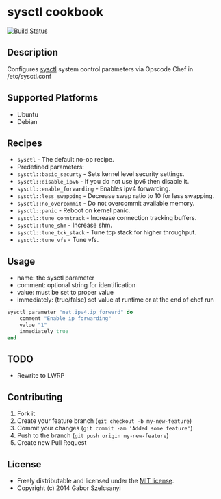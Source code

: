 # sysctl cookbook
[![Build Status](https://travis-ci.org/szelcsanyi/chef-sysctl.svg?branch=master)](https://travis-ci.org/szelcsanyi/chef-sysctl)

## Description

Configures [sysctl](http://en.wikipedia.org/wiki/Sysctl) system control parameters via Opscode Chef in /etc/sysctl.conf

## Supported Platforms

* Ubuntu
* Debian

## Recipes

* `sysctl` - The default no-op recipe.
* Predefined parameters:
* `sysctl::basic_securty` - Sets kernel level security settings.
* `sysctl::disable_ipv6` - If you do not use ipv6 then disable it.
* `sysctl::enable_forwarding` - Enables ipv4 forwarding.
* `sysctl::less_swapping` - Decrease swap ratio to 10 for less swapping.
* `sysctl::no_overcommit` - Do not overcommit available memory.
* `sysctl::panic` - Reboot on kernel panic.
* `sysctl::tune_conntrack` - Increase connection tracking buffers.
* `sysctl::tune_shm` - Increase shm.
* `sysctl::tune_tck_stack` - Tune tcp stack for higher throughput.
* `sysctl::tune_vfs` - Tune vfs.

## Usage
* name: the sysctl parameter
* comment: optional string for identification
* value: must be set to proper value
* immediately: (true/false) set value at runtime or at the end of chef run

```ruby
sysctl_parameter "net.ipv4.ip_forward" do
	comment "Enable ip forwarding"
	value "1"
	immediately true
end
```

## TODO

* Rewrite to LWRP

## Contributing

1. Fork it
2. Create your feature branch (`git checkout -b my-new-feature`)
3. Commit your changes (`git commit -am 'Added some feature'`)
4. Push to the branch (`git push origin my-new-feature`)
5. Create new Pull Request

## License

* Freely distributable and licensed under the [MIT license](http://szelcsanyi.mit-license.org/2014/license.html).
* Copyright (c) 2014 Gabor Szelcsanyi
